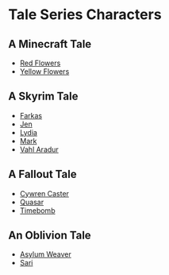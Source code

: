 # Tale Series Characters

## A Minecraft Tale
- [Red Flowers]()
- [Yellow Flowers]()

## A Skyrim Tale
- [Farkas]()
- [Jen]()
- [Lydia]()
- [Mark]()
- [Vahl Aradur]()

## A Fallout Tale
- [Cywren Caster]()
- [Quasar]()
- [Timebomb]()

## An Oblivion Tale
- [Asylum Weaver]()
- [Sari]()